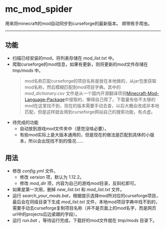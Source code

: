 
# mc_mod_spider
用来将minecraft的mod自动同步到curseforge的最新版本。
顺带练手爬虫。

---

## 功能
* 扫描已经安装的mod，将列表存储在 *mod_list.txt* 中。
* 爬取curseforge的mod信息，如果有更新，则将更新的mod文件存储在 *tmp/mods* 中。
    > mod名称匹配curseforge的项目名称是放在本地做的，从jar包里获取mod名称，然后模糊匹配到mod项目字典。其中的 *mod_dictionary.csv* 文件是从一个国内开源翻译项目[Minecraft-Mod-Language-Package](https://github.com/CFPAOrg/Minecraft-Mod-Language-Package)中提取的，懒得自己爬了。下载量有些不太够的mod在这里找不到，现在的版本需要手动去查，以后大概会改成非本地匹配，但是这样就会用到curseforge网站自己的搜索功能，有点虚。
* 待完成的功能
    * 自动放到游戏mod文件夹中（感觉没啥必要）。
    * 有些mod实际上是大版本通用的，但是现在的做法是匹配到具体的小版本，所以会出现找不到的情况……
## 用法
* 修改 *config.yml* 文件。
    * 修改 *version* 项，默认为 1.12.2。
    * 修改 *mod_dir* 项，内容为自己的游戏mod目录，反斜杠即可。
* 如果是第一次用，删掉 *new_list.txt* 和 *mod_list.txt* 文件。
* 运行 *search_your_mods.bat*，根据提示选择mod所对应的curseforge项目，最后会在同级目录下生成 *mod_list.txt* 文件，本地mod项目字典中找不到的，需要手动去curseforge复制项目名称（并不是页面上的mod名字，而是网页url中的projects后边紧跟的字段）。
* 运行 *run.bat* ，等待运行完成，下载好的mod文件就在 *tmp/mods* 目录下。
